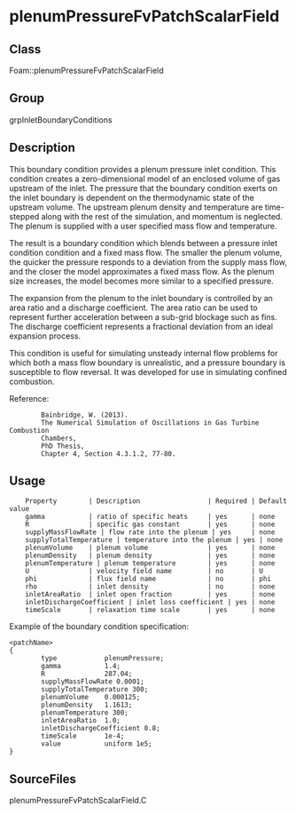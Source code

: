 # plenumPressureFvPatchScalarField 
## Class
Foam::plenumPressureFvPatchScalarField

## Group
grpInletBoundaryConditions

## Description
This boundary condition provides a plenum pressure inlet condition. This
condition creates a zero-dimensional model of an enclosed volume of gas
upstream of the inlet. The pressure that the boundary condition exerts on
the inlet boundary is dependent on the thermodynamic state of the upstream
volume. The upstream plenum density and temperature are time-stepped along
with the rest of the simulation, and momentum is neglected. The plenum is
supplied with a user specified mass flow and temperature.

The result is a boundary condition which blends between a pressure inlet
condition condition and a fixed mass flow. The smaller the plenum
volume, the quicker the pressure responds to a deviation from the supply
mass flow, and the closer the model approximates a fixed mass flow. As
the plenum size increases, the model becomes more similar to a specified
pressure.

The expansion from the plenum to the inlet boundary is controlled by an
area ratio and a discharge coefficient. The area ratio can be used to
represent further acceleration between a sub-grid blockage such as fins.
The discharge coefficient represents a fractional deviation from an
ideal expansion process.

This condition is useful for simulating unsteady internal flow problems
for which both a mass flow boundary is unrealistic, and a pressure
boundary is susceptible to flow reversal. It was developed for use in
simulating confined combustion.

Reference:
```
        Bainbridge, W. (2013).
        The Numerical Simulation of Oscillations in Gas Turbine Combustion
        Chambers,
        PhD Thesis,
        Chapter 4, Section 4.3.1.2, 77-80.
```

## Usage

        Property        | Description                 | Required | Default value
        gamma           | ratio of specific heats     | yes      | none
        R               | specific gas constant       | yes      | none
        supplyMassFlowRate | flow rate into the plenum | yes     | none
        supplyTotalTemperature | temperature into the plenum | yes | none
        plenumVolume    | plenum volume               | yes      | none
        plenumDensity   | plenum density              | yes      | none
        plenumTemperature | plenum temperature        | yes      | none
        U               | velocity field name         | no       | U
        phi             | flux field name             | no       | phi
        rho             | inlet density               | no       | none
        inletAreaRatio  | inlet open fraction         | yes      | none
        inletDischargeCoefficient | inlet loss coefficient | yes | none
        timeScale       | relaxation time scale       | yes      | none


Example of the boundary condition specification:
```
<patchName>
{
        type            plenumPressure;
        gamma           1.4;
        R               287.04;
        supplyMassFlowRate 0.0001;
        supplyTotalTemperature 300;
        plenumVolume    0.000125;
        plenumDensity   1.1613;
        plenumTemperature 300;
        inletAreaRatio  1.0;
        inletDischargeCoefficient 0.8;
        timeScale       1e-4;
        value           uniform 1e5;
}
```

## SourceFiles
plenumPressureFvPatchScalarField.C

